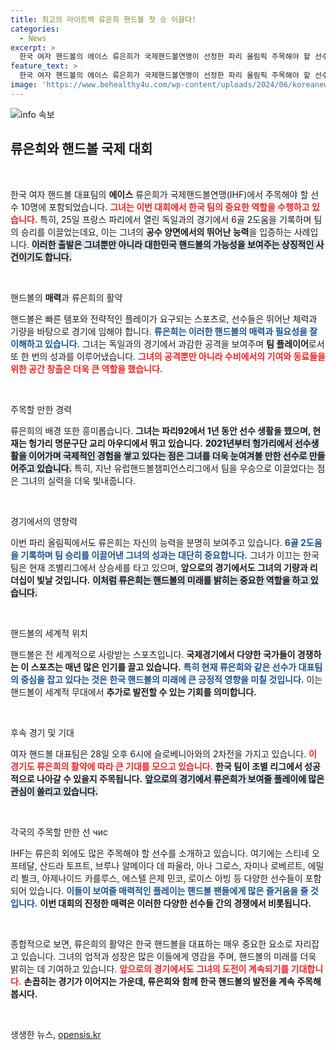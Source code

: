 ```yaml
---
title: 최고의 라이트백 류은희 핸드볼 첫 승 이끌다!
categories:
  - News
excerpt: >
  한국 여자 핸드볼의 에이스 류은희가 국제핸드볼연맹이 선정한 파리 올림픽 주목해야 할 선수 10인에 이름을 올렸습니다. 독일과의 첫 경기에서 6골을 기록하며 팀을 승리로 이끈 그녀의 활약을 지금 바로 확인해보세요!
feature_text: >
  한국 여자 핸드볼의 에이스 류은희가 국제핸드볼연맹이 선정한 파리 올림픽 주목해야 할 선수 10인에 이름을 올렸습니다. 독일과의 첫 경기에서 6골을 기록하며 팀을 승리로 이끈 그녀의 활약을 지금 바로 확인해보세요!
image: 'https://www.behealthy4u.com/wp-content/uploads/2024/06/koreanews.jpg'
---
```


<p><img src="https://www.behealthy4u.com/wp-content/uploads/2024/06/koreanews.jpg" alt="info 속보" /></p>

<h2 data-ke-size="size26">류은희와 핸드볼 국제 대회</h2>

<p data-ke-size="size16">&nbsp;</p>

<p>한국 여자 핸드볼 대표팀의 <b>에이스</b> 류은희가 국제핸드볼연맹(IHF)에서 주목해야 할 선수 10명에 포함되었습니다. <b><span style="color: #ee2323;">그녀는 이번 대회에서 한국 팀의 중요한 역할을 수행하고 있습니다.</span></b> 특히, 25일 프랑스 파리에서 열린 독일과의 경기에서 6골 2도움을 기록하며 팀의 승리를 이끌었는데요, 이는 그녀의 <b>공수 양면에서의 뛰어난 능력</b>을 입증하는 사례입니다. <b><span style="background-color: #21538527;">이러한 출발은 그녀뿐만 아니라 대한민국 핸드볼의 가능성을 보여주는 상징적인 사건이기도 합니다.</span></b> </p>

<p data-ke-size="size16">&nbsp;</p>

<p>핸드볼의 <b>매력</b>과 류은희의 활약</p>

<p>핸드볼은 빠른 템포와 전략적인 플레이가 요구되는 스포츠로, 선수들은 뛰어난 체력과 기량을 바탕으로 경기에 임해야 합니다. <b><span style="color: #1a5490;">류은희는 이러한 핸드볼의 매력과 필요성을 잘 이해하고 있습니다.</span></b> 그녀는 독일과의 경기에서 과감한 공격을 보여주며 <b>팀 플레이어</b>로서 또 한 번의 성과를 이루어냈습니다. <b><span style="color: #ee2323;">그녀의 공격뿐만 아니라 수비에서의 기여와 동료들을 위한 공간 창출은 더욱 큰 역할을 했습니다.</span></b> </p>

<p data-ke-size="size16">&nbsp;</p>

<p>주목할 만한 경력</p>

<p>류은희의 배경 또한 흥미롭습니다. <b>그녀는 파리92에서 1년 동안 선수 생활을 했으며, 현재는 헝가리 명문구단 교리 아우디에서 뛰고 있습니다.</b> <b><span style="background-color: #21538527;">2021년부터 헝가리에서 선수생활을 이어가며 국제적인 경험을 쌓고 있다는 점은 그녀를 더욱 눈여겨볼 만한 선수로 만들어주고 있습니다.</span></b> 특히, 지난 유럽핸드볼챔피언스리그에서 팀을 우승으로 이끌었다는 점은 그녀의 실력을 더욱 빛내줍니다.</p>

<p data-ke-size="size16">&nbsp;</p>

<p>경기에서의 영향력</p>

<p>이번 파리 올림픽에서도 류은희는 자신의 능력을 분명히 보여주고 있습니다. <b><span style="color: #1a5490;">6골 2도움을 기록하며 팀 승리를 이끌어낸 그녀의 성과는 대단히 중요합니다.</span></b> 그녀가 이끄는 한국 팀은 현재 조별리그에서 상승세를 타고 있으며, <b>앞으로의 경기에서도 그녀의 기량과 리더십이 빛날 것입니다.</b> <b><span style="background-color: #21538527;">이처럼 류은희는 핸드볼의 미래를 밝히는 중요한 역할을 하고 있습니다.</span></b> </p>

<p data-ke-size="size16">&nbsp;</p>

<p>핸드볼의 세계적 위치</p>

<p>핸드볼은 전 세계적으로 사랑받는 스포츠입니다. <b>국제경기에서 다양한 국가들이 경쟁하는 이 스포츠는 매년 많은 인기를 끌고 있습니다.</b> <b><span style="color: #1a5490;">특히 현재 류은희와 같은 선수가 대표팀의 중심을 잡고 있다는 것은 한국 핸드볼의 미래에 큰 긍정적 영향을 미칠 것입니다.</span></b> 이는 핸드볼이 세계적 무대에서 <b>추가로 발전할 수 있는 기회를 의미합니다.</b> </p>

<p data-ke-size="size16">&nbsp;</p>

<p>후속 경기 및 기대</p>

<p>여자 핸드볼 대표팀은 28일 오후 6시에 슬로베니아와의 2차전을 가지고 있습니다. <b><span style="color: #ee2323;">이 경기도 류은희의 활약에 따라 큰 기대를 모으고 있습니다.</span></b> <b>한국 팀이 조별 리그에서 성공적으로 나아갈 수 있을지 주목됩니다.</b> <b><span style="background-color: #21538527;">앞으로의 경기에서 류은희가 보여줄 플레이에 많은 관심이 쏠리고 있습니다.</span></b> </p>

<p data-ke-size="size16">&nbsp;</p>

<p>각국의 주목할 만한 선 чис</p>

<p>IHF는 류은희 외에도 많은 주목해야 할 선수를 소개하고 있습니다. 여기에는 스티네 오프테달, 산드라 토프트, 브루나 알메이다 데 파울라, 아나 그로스, 자미나 로베르트, 에밀리 뵐크, 아제나이드 카를루스, 에스텔 은제 민코, 로이스 아빙 등 다양한 선수들이 포함되어 있습니다. <b><span style="color: #1a5490;">이들이 보여줄 매력적인 플레이는 핸드볼 팬들에게 많은 즐거움을 줄 것입니다.</span></b> <b>이번 대회의 진정한 매력은 이러한 다양한 선수들 간의 경쟁에서 비롯됩니다.</b> </p>

<p data-ke-size="size16">&nbsp;</p>

<p>종합적으로 보면, 류은희의 활약은 한국 핸드볼을 대표하는 매우 중요한 요소로 자리잡고 있습니다. 그녀의 업적과 성장은 많은 이들에게 영감을 주며, 핸드볼의 미래를 더욱 밝히는 데 기여하고 있습니다. <b><span style="color: #ee2323;">앞으로의 경기에서도 그녀의 도전이 계속되기를 기대합니다.</span></b> <b>손꼽히는 경기가 이어지는 가운데, 류은희와 함께 한국 핸드볼의 발전을 계속 주목해봅시다.</b> </p>

<p data-ke-size="size16">&nbsp;</p>
생생한 뉴스, <a href="https://opensis.kr" rel="dofollow">opensis.kr</a>


